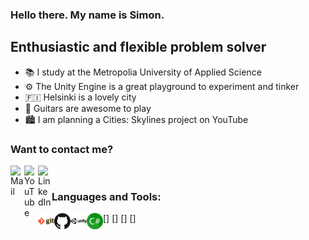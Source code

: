 ### Hello there. My name is Simon.

## Enthusiastic and flexible problem solver
- 📚 I study at the Metropolia University of Applied Science
- ⚙️ The Unity Engine is a great playground to experiment and tinker
- 🇫🇮 Helsinki is a lovely city
- 🎸 Guitars are awesome to play
- 🏙️ I am planning a Cities: Skylines project on YouTube

### Want to contact me?


[<img align="left" alt="Mail" width="22px" src="https://raw.githubusercontent.com/thesabbir/simple-line-icons/f3ed94dd797bdcab52d6f27ba589aea4bb6f3e4d/src/svgs/envolope.svg" />][mail]
[<img align="left" alt="YouTube" width="22px" src="https://raw.githubusercontent.com/thesabbir/simple-line-icons/f3ed94dd797bdcab52d6f27ba589aea4bb6f3e4d/src/svgs/social-youtube.svg" />][youtube]
[<img align="left" alt="LinkedIn" width="22px" src="https://raw.githubusercontent.com/thesabbir/simple-line-icons/f3ed94dd797bdcab52d6f27ba589aea4bb6f3e4d/src/svgs/social-linkedin.svg" />][linkedin]

<br />

### Languages and Tools:

[<img align="left" alt="Git" width="26px" src="https://raw.githubusercontent.com/github/explore/80688e429a7d4ef2fca1e82350fe8e3517d3494d/topics/git/git.png" />]
[<img align="left" alt="GitHub" width="26px" src="https://raw.githubusercontent.com/github/explore/78df643247d429f6cc873026c0622819ad797942/topics/github/github.png" />]
[<img align="left" alt="Unity" width="26px" src="https://raw.githubusercontent.com/github/explore/master/topics/unity/unity.png" />]
[<img align="left" alt="C#" width="26px" src="https://raw.githubusercontent.com/github/explore/master/topics/csharp/csharp.png" />]


<br />
<br />

[youtube]: https://www.youtube.com/channel/UCKf0S-dfZtk_lHGZTrj3wDg
[linkedin]: https://www.linkedin.com/in/simppabauer/
[mail]: mailto:simppabauer@gmail.com
